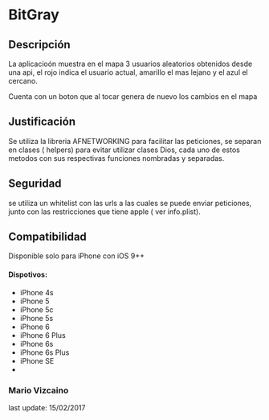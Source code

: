 # BitGray

## Descripción

La aplicacioón muestra en el mapa 3 usuarios aleatorios obtenidos desde una api, el rojo indica el usuario actual, amarillo el mas lejano y el azul el cercano.

Cuenta con un boton que al tocar genera de nuevo los cambios en el mapa

## Justificación
Se utiliza la libreria AFNETWORKING para facilitar las peticiones, se separan en clases ( helpers) para evitar utilizar clases Dios, cada uno de estos metodos con sus respectivas funciones nombradas  y separadas.

## Seguridad
se utiliza un whitelist con las urls a las cuales se puede enviar peticiones, junto con las restricciones que tiene apple ( ver info.plist).

## Compatibilidad
Disponible solo para iPhone con iOS 9++
#### Dispotivos:
- iPhone 4s
- iPhone 5
- iPhone 5c
- iPhone 5s
- iPhone 6
- iPhone 6 Plus
- iPhone 6s
- iPhone 6s Plus
- iPhone SE
- 

### Mario Vizcaino  

last update: 15/02/2017

